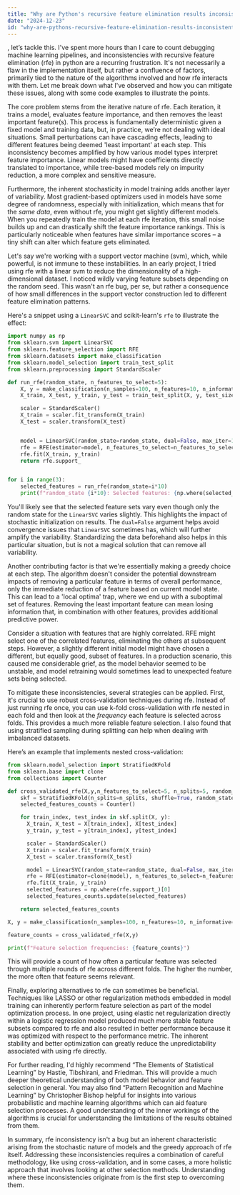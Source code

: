 ```yaml
---
title: "Why are Python's recursive feature elimination results inconsistent?"
date: "2024-12-23"
id: "why-are-pythons-recursive-feature-elimination-results-inconsistent"
---
```


, let’s tackle this. I've spent more hours than I care to count debugging machine learning pipelines, and inconsistencies with recursive feature elimination (rfe) in python are a recurring frustration. It's not necessarily a flaw in the implementation itself, but rather a confluence of factors, primarily tied to the nature of the algorithms involved and how rfe interacts with them. Let me break down what I've observed and how you can mitigate these issues, along with some code examples to illustrate the points.

The core problem stems from the iterative nature of rfe. Each iteration, it trains a model, evaluates feature importance, and then removes the least important feature(s). This process is fundamentally deterministic given a fixed model and training data, but, in practice, we’re not dealing with ideal situations. Small perturbations can have cascading effects, leading to different features being deemed 'least important' at each step. This inconsistency becomes amplified by how various model types interpret feature importance. Linear models might have coefficients directly translated to importance, while tree-based models rely on impurity reduction, a more complex and sensitive measure.

Furthermore, the inherent stochasticity in model training adds another layer of variability. Most gradient-based optimizers used in models have some degree of randomness, especially with initialization, which means that for the *same data*, even without rfe, you might get slightly different models. When you repeatedly train the model at each rfe iteration, this small noise builds up and can drastically shift the feature importance rankings. This is particularly noticeable when features have similar importance scores – a tiny shift can alter which feature gets eliminated.

Let's say we're working with a support vector machine (svm), which, while powerful, is not immune to these instabilities. In an early project, I tried using rfe with a linear svm to reduce the dimensionality of a high-dimensional dataset. I noticed wildly varying feature subsets depending on the random seed. This wasn't an rfe bug, per se, but rather a consequence of how small differences in the support vector construction led to different feature elimination patterns.

Here's a snippet using a `LinearSVC` and scikit-learn's `rfe` to illustrate the effect:

```python
import numpy as np
from sklearn.svm import LinearSVC
from sklearn.feature_selection import RFE
from sklearn.datasets import make_classification
from sklearn.model_selection import train_test_split
from sklearn.preprocessing import StandardScaler

def run_rfe(random_state, n_features_to_select=5):
    X, y = make_classification(n_samples=100, n_features=10, n_informative=7, random_state=42)
    X_train, X_test, y_train, y_test = train_test_split(X, y, test_size=0.2, random_state=42)

    scaler = StandardScaler()
    X_train = scaler.fit_transform(X_train)
    X_test = scaler.transform(X_test)


    model = LinearSVC(random_state=random_state, dual=False, max_iter=1000) #dual=false to avoid convergence problems
    rfe = RFE(estimator=model, n_features_to_select=n_features_to_select)
    rfe.fit(X_train, y_train)
    return rfe.support_


for i in range(3):
    selected_features = run_rfe(random_state=i*10)
    print(f"random_state {i*10}: Selected features: {np.where(selected_features)[0]}")
```

You'll likely see that the selected feature sets vary even though only the random state for the `LinearSVC` varies slightly. This highlights the impact of stochastic initialization on results. The `dual=False` argument helps avoid convergence issues that `LinearSVC` sometimes has, which will further amplify the variability. Standardizing the data beforehand also helps in this particular situation, but is not a magical solution that can remove all variability.

Another contributing factor is that we're essentially making a greedy choice at each step. The algorithm doesn't consider the potential downstream impacts of removing a particular feature in terms of overall performance, only the immediate reduction of a feature based on current model state. This can lead to a 'local optima' trap, where we end up with a suboptimal set of features. Removing the least important feature can mean losing information that, in combination with other features, provides additional predictive power.

Consider a situation with features that are highly correlated. RFE might select one of the correlated features, eliminating the others at subsequent steps. However, a slightly different initial model might have chosen a different, but equally good, subset of features. In a production scenario, this caused me considerable grief, as the model behavior seemed to be unstable, and model retraining would sometimes lead to unexpected feature sets being selected.

To mitigate these inconsistencies, several strategies can be applied. First, it's crucial to use robust cross-validation techniques during rfe. Instead of just running rfe once, you can use k-fold cross-validation with rfe nested in each fold and then look at the *frequency* each feature is selected across folds. This provides a much more reliable feature selection. I also found that using stratified sampling during splitting can help when dealing with imbalanced datasets.

Here’s an example that implements nested cross-validation:

```python
from sklearn.model_selection import StratifiedKFold
from sklearn.base import clone
from collections import Counter

def cross_validated_rfe(X,y,n_features_to_select=5, n_splits=5, random_state=42):
    skf = StratifiedKFold(n_splits=n_splits, shuffle=True, random_state=random_state)
    selected_features_counts = Counter()

    for train_index, test_index in skf.split(X, y):
      X_train, X_test = X[train_index], X[test_index]
      y_train, y_test = y[train_index], y[test_index]

      scaler = StandardScaler()
      X_train = scaler.fit_transform(X_train)
      X_test = scaler.transform(X_test)

      model = LinearSVC(random_state=random_state, dual=False, max_iter=1000)
      rfe = RFE(estimator=clone(model), n_features_to_select=n_features_to_select)
      rfe.fit(X_train, y_train)
      selected_features = np.where(rfe.support_)[0]
      selected_features_counts.update(selected_features)

    return selected_features_counts

X, y = make_classification(n_samples=100, n_features=10, n_informative=7, random_state=42)

feature_counts = cross_validated_rfe(X,y)

print(f"Feature selection frequencies: {feature_counts}")
```

This will provide a count of how often a particular feature was selected through multiple rounds of rfe across different folds. The higher the number, the more often that feature seems relevant.

Finally, exploring alternatives to rfe can sometimes be beneficial. Techniques like LASSO or other regularization methods embedded in model training can inherently perform feature selection as part of the model optimization process. In one project, using elastic net regularization directly within a logistic regression model produced much more stable feature subsets compared to rfe and also resulted in better performance because it was optimized with respect to the performance metric. The inherent stability and better optimization can greatly reduce the unpredictability associated with using rfe directly.

For further reading, I'd highly recommend “The Elements of Statistical Learning” by Hastie, Tibshirani, and Friedman. This will provide a much deeper theoretical understanding of both model behavior and feature selection in general. You may also find “Pattern Recognition and Machine Learning” by Christopher Bishop helpful for insights into various probabilistic and machine learning algorithms which can aid feature selection processes. A good understanding of the inner workings of the algorithms is crucial for understanding the limitations of the results obtained from them.

In summary, rfe inconsistency isn't a bug but an inherent characteristic arising from the stochastic nature of models and the greedy approach of rfe itself. Addressing these inconsistencies requires a combination of careful methodology, like using cross-validation, and in some cases, a more holistic approach that involves looking at other selection methods. Understanding where these inconsistencies originate from is the first step to overcoming them.
